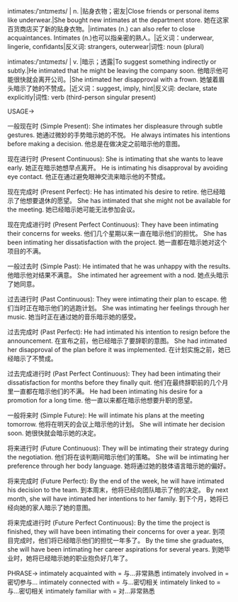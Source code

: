 intimates:/ˈɪntɪmeɪts/ | n. |贴身衣物；密友|Close friends or personal items like underwear.|She bought new intimates at the department store. 她在这家百货商店买了新的贴身衣物。|intimates (n.) can also refer to close acquaintances. Intimates (n.)也可以指亲密的熟人。|近义词：underwear, lingerie, confidants|反义词: strangers, outerwear|词性: noun (plural)

intimates:/ˈɪntɪmeɪts/ | v. |暗示；透露|To suggest something indirectly or subtly.|He intimated that he might be leaving the company soon. 他暗示他可能很快就会离开公司。|She intimated her disapproval with a frown. 她皱着眉头暗示了她的不赞成。|近义词：suggest, imply, hint|反义词: declare, state explicitly|词性: verb (third-person singular present)


USAGE->

一般现在时 (Simple Present):
She intimates her displeasure through subtle gestures. 她通过微妙的手势暗示她的不悦。
He always intimates his intentions before making a decision. 他总是在做决定之前暗示他的意图。

现在进行时 (Present Continuous):
She is intimating that she wants to leave early. 她正在暗示她想早点离开。
He is intimating his disapproval by avoiding eye contact. 他正在通过避免眼神交流来暗示他的不赞成。

现在完成时 (Present Perfect):
He has intimated his desire to retire. 他已经暗示了他想要退休的愿望。
She has intimated that she might not be available for the meeting. 她已经暗示她可能无法参加会议。

现在完成进行时 (Present Perfect Continuous):
They have been intimating their concerns for weeks. 他们几个星期以来一直在暗示他们的担忧。
She has been intimating her dissatisfaction with the project. 她一直都在暗示她对这个项目的不满。

一般过去时 (Simple Past):
He intimated that he was unhappy with the results. 他暗示他对结果不满意。
She intimated her agreement with a nod. 她点头暗示了她同意。

过去进行时 (Past Continuous):
They were intimating their plan to escape. 他们当时正在暗示他们的逃跑计划。
She was intimating her feelings through her music. 她当时正在通过她的音乐暗示她的感受。

过去完成时 (Past Perfect):
He had intimated his intention to resign before the announcement. 在宣布之前，他已经暗示了要辞职的意图。
She had intimated her disapproval of the plan before it was implemented. 在计划实施之前，她已经暗示了不赞成。

过去完成进行时 (Past Perfect Continuous):
They had been intimating their dissatisfaction for months before they finally quit. 他们在最终辞职前的几个月里一直都在暗示他们的不满。
He had been intimating his desire for a promotion for a long time. 他一直以来都在暗示他想要升职的愿望。

一般将来时 (Simple Future):
He will intimate his plans at the meeting tomorrow. 他将在明天的会议上暗示他的计划。
She will intimate her decision soon. 她很快就会暗示她的决定。

将来进行时 (Future Continuous):
They will be intimating their strategy during the negotiation. 他们将在谈判期间暗示他们的策略。
She will be intimating her preference through her body language. 她将通过她的肢体语言暗示她的偏好。

将来完成时 (Future Perfect):
By the end of the week, he will have intimated his decision to the team. 到本周末，他将已经向团队暗示了他的决定。
By next month, she will have intimated her intentions to her family. 到下个月，她将已经向她的家人暗示了她的意图。

将来完成进行时 (Future Perfect Continuous):
By the time the project is finished, they will have been intimating their concerns for over a year. 到项目完成时，他们将已经暗示他们的担忧一年多了。
By the time she graduates, she will have been intimating her career aspirations for several years. 到她毕业时，她将已经暗示她的职业抱负好几年了。



PHRASE->
intimately acquainted with = 与...非常熟悉
intimately involved in = 密切参与...
intimately connected with = 与...密切相关
intimately linked to = 与...密切相关
intimately familiar with = 对...非常熟悉
